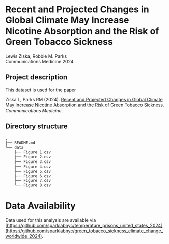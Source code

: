 # Recent and Projected Changes in Global Climate May Increase Nicotine Absorption and the Risk of Green Tobacco Sickness

Lewis Ziska, Robbie M. Parks\
Communications Medicine 2024.

## Project description

This dataset is used for the paper 

Ziska L, Parks RM (2024). [Recent and Projected Changes in Global Climate May Increase Nicotine Absorption and the Risk of Green Tobacco Sickness](). _Communications Medicine_.

## Directory structure

```md
.
├── README.md
└── data
    ├── Figure 1.csv
    ├── Figure 2.csv
    ├── Figure 3.csv
    ├── Figure 4.csv
    ├── Figure 5.csv
    ├── Figure 6.csv
    ├── Figure 7.csv
    └── Figure 8.csv
```

# Data Availability

Data used for this analysis are available via [https://github.com/sparklabnyc/temperature_prisons_united_states_2024](https://github.com/sparklabnyc/green_tobacco_sickness_climate_change_worldwide_2024). 

